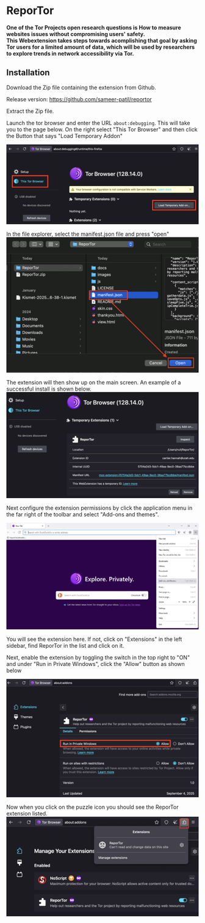 # ReporTor
**One of the Tor Projects open research questions is How to measure websites issues without compromising users' safety.  
This Webextension takes steps towards acomplishing that goal by asking Tor users for a limited amount of data, which will be used by
researchers to explore trends in network accessibility via Tor.**

## Installation
Download the Zip file containing the extension from Github.

Release version:
https://github.com/sameer-patil/reportor

Extract the Zip file.

Launch the tor browser and enter the URL `about:debugging`. This will take you to the page below. On the right select "This Tor Browser" and then click the Button that says "Load Temporary Addon"


![tor-debug-image](plugin/images/tordebug.png)


In the file explorer, select the manifest.json file and press "open"
![tor-debug-image](images/filesystem.png)

The extension will then show up on the main screen. An example of a successful install is shown below.
![tor-debug-image](plugin/images/install.png)

Next configure the extension permissions by click the application menu in the far right of the toolbar and select "Add-ons and themes".

![tor-debug-image](plugin/images/applicationmenu.png)

You will see the extension here. If not, click on "Extensions" in the left sidebar, find ReporTor in the list and click on it. 

Next, enable the extension by toggling the switch in the top right to "ON" and under "Run in Private Windows", click the "Allow" button as shown below

![run-in-private-window](plugin/images/runinprivate.png)

Now when you click on the puzzle icon you should see the ReporTor extension listed.
![run-in-private-window](plugin/images/installdone.png)